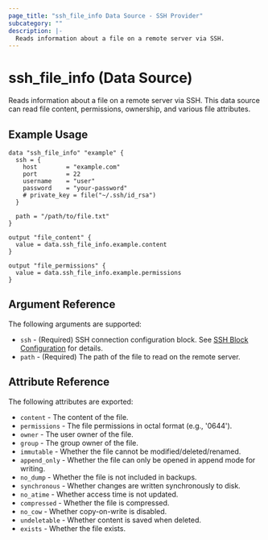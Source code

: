 ```yaml
---
page_title: "ssh_file_info Data Source - SSH Provider"
subcategory: ""
description: |-
  Reads information about a file on a remote server via SSH.
---
```


# ssh_file_info (Data Source)

Reads information about a file on a remote server via SSH. This data source can read file content, permissions, ownership, and various file attributes.

## Example Usage

```hcl
data "ssh_file_info" "example" {
  ssh = {
    host        = "example.com"
    port        = 22
    username    = "user"
    password    = "your-password"
    # private_key = file("~/.ssh/id_rsa")
  }

  path = "/path/to/file.txt"
}

output "file_content" {
  value = data.ssh_file_info.example.content
}

output "file_permissions" {
  value = data.ssh_file_info.example.permissions
}
```

## Argument Reference

The following arguments are supported:

* `ssh` - (Required) SSH connection configuration block. See [SSH Block Configuration](../index.md#ssh-block-configuration) for details.
* `path` - (Required) The path of the file to read on the remote server.

## Attribute Reference

The following attributes are exported:

* `content` - The content of the file.
* `permissions` - The file permissions in octal format (e.g., '0644').
* `owner` - The user owner of the file.
* `group` - The group owner of the file.
* `immutable` - Whether the file cannot be modified/deleted/renamed.
* `append_only` - Whether the file can only be opened in append mode for writing.
* `no_dump` - Whether the file is not included in backups.
* `synchronous` - Whether changes are written synchronously to disk.
* `no_atime` - Whether access time is not updated.
* `compressed` - Whether the file is compressed.
* `no_cow` - Whether copy-on-write is disabled.
* `undeletable` - Whether content is saved when deleted.
* `exists` - Whether the file exists. 